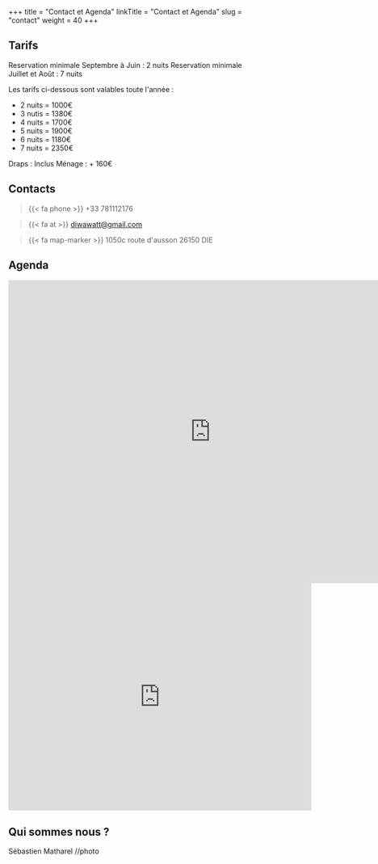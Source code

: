 +++
title = "Contact et Agenda"
linkTitle = "Contact et Agenda"
slug = "contact"
weight = 40
+++

## Tarifs
Reservation minimale Septembre à Juin : 2 nuits
Reservation minimale Juillet et Août : 7 nuits

Les tarifs ci-dessous sont valables toute l'année :

  - 2 nuits = 1000€
  - 3 nutis = 1380€
  - 4 nuits = 1700€
  - 5 nuits = 1900€
  - 6 nuits = 1180€
  - 7 nuits = 2350€

Draps : Inclus
Ménage : + 160€

## Contacts

> {{< fa phone >}} +33 781112176

> {{< fa at >}} diwawatt@gmail.com

> {{< fa map-marker >}} 1050c route d'ausson 26150 DIE

## Agenda 

<iframe src="https://calendar.google.com/calendar/embed?height=600&wkst=2&ctz=Europe%2FParis&bgcolor=%23ffffff&showTitle=0&showPrint=0&showTabs=0&showCalendars=0&src=NjFiZmQ3ZmM3ZDNkZDExYWU3ZDAwYmJlOTBlZDIxZDU1MTAyNDNmOWI0ZTZhNTE4NmQwNzgyNDA1ZDZmNjJkYUBncm91cC5jYWxlbmRhci5nb29nbGUuY29t&color=%23AD1457" style="border-width:0" width="800" height="600" frameborder="0" scrolling="no"></iframe>



<iframe src="https://www.google.com/maps/embed?pb=!1m18!1m12!1m3!1d2833.933701197773!2d5.378472376533459!3d44.74136938137577!2m3!1f0!2f0!3f0!3m2!1i1024!2i768!4f13.1!3m3!1m2!1s0x12cab7b61acc6f8b%3A0xe1155f185160aeb9!2sG%C3%AEte%20Au%20son%20du%20Diois!5e0!3m2!1sfr!2sfr!4v1711377259882!5m2!1sfr!2sfr" width="600" height="450" style="border:0;" allowfullscreen="" loading="lazy" referrerpolicy="no-referrer-when-downgrade"></iframe>

## Qui sommes nous ? ##
Sébastien Matharel //photo
